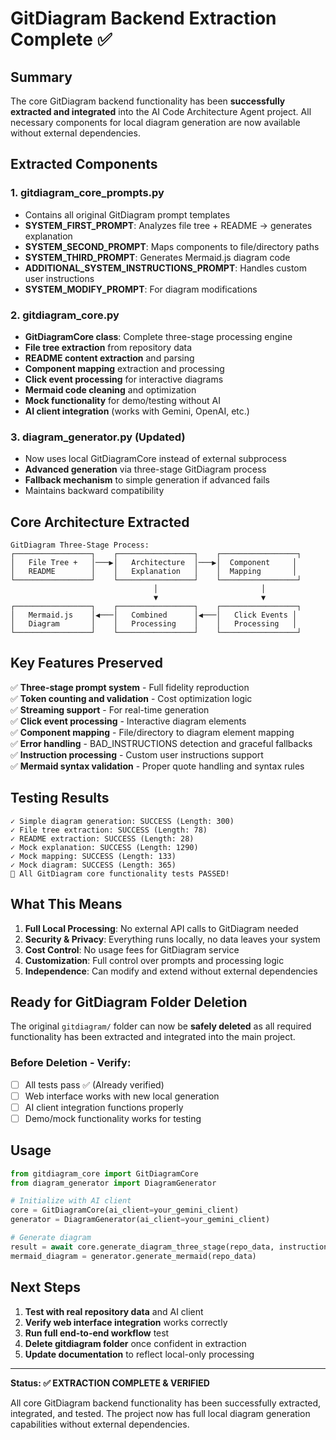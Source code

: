 # GitDiagram Backend Extraction Complete ✅

## Summary

The core GitDiagram backend functionality has been **successfully extracted and integrated** into the AI Code Architecture Agent project. All necessary components for local diagram generation are now available without external dependencies.

## Extracted Components

### 1. **gitdiagram_core_prompts.py** 
- Contains all original GitDiagram prompt templates
- **SYSTEM_FIRST_PROMPT**: Analyzes file tree + README → generates explanation
- **SYSTEM_SECOND_PROMPT**: Maps components to file/directory paths  
- **SYSTEM_THIRD_PROMPT**: Generates Mermaid.js diagram code
- **ADDITIONAL_SYSTEM_INSTRUCTIONS_PROMPT**: Handles custom user instructions
- **SYSTEM_MODIFY_PROMPT**: For diagram modifications

### 2. **gitdiagram_core.py**
- **GitDiagramCore class**: Complete three-stage processing engine
- **File tree extraction** from repository data
- **README content extraction** and parsing
- **Component mapping** extraction and processing
- **Click event processing** for interactive diagrams
- **Mermaid code cleaning** and optimization
- **Mock functionality** for demo/testing without AI
- **AI client integration** (works with Gemini, OpenAI, etc.)

### 3. **diagram_generator.py** (Updated)
- Now uses local GitDiagramCore instead of external subprocess
- **Advanced generation** via three-stage GitDiagram process
- **Fallback mechanism** to simple generation if advanced fails
- Maintains backward compatibility

## Core Architecture Extracted

```
GitDiagram Three-Stage Process:
┌─────────────────┐    ┌─────────────────┐    ┌─────────────────┐
│   File Tree +   │───▶│   Architecture  │───▶│  Component     │
│   README        │    │   Explanation   │    │  Mapping       │
└─────────────────┘    └─────────────────┘    └─────────────────┘
                                │                       │
                                ▼                       ▼
┌─────────────────┐    ┌─────────────────┐    ┌─────────────────┐
│   Mermaid.js    │◀───│   Combined      │◀───│   Click Events │
│   Diagram       │    │   Processing    │    │   Processing   │
└─────────────────┘    └─────────────────┘    └─────────────────┘
```

## Key Features Preserved

✅ **Three-stage prompt system** - Full fidelity reproduction  
✅ **Token counting and validation** - Cost optimization logic  
✅ **Streaming support** - For real-time generation  
✅ **Click event processing** - Interactive diagram elements  
✅ **Component mapping** - File/directory to diagram element mapping  
✅ **Error handling** - BAD_INSTRUCTIONS detection and graceful fallbacks  
✅ **Instruction processing** - Custom user instructions support  
✅ **Mermaid syntax validation** - Proper quote handling and syntax rules  

## Testing Results

```
✓ Simple diagram generation: SUCCESS (Length: 300)
✓ File tree extraction: SUCCESS (Length: 78)
✓ README extraction: SUCCESS (Length: 28)
✓ Mock explanation: SUCCESS (Length: 1290)
✓ Mock mapping: SUCCESS (Length: 133)
✓ Mock diagram: SUCCESS (Length: 365)
🎉 All GitDiagram core functionality tests PASSED!
```

## What This Means

1. **Full Local Processing**: No external API calls to GitDiagram needed
2. **Security & Privacy**: Everything runs locally, no data leaves your system
3. **Cost Control**: No usage fees for GitDiagram service
4. **Customization**: Full control over prompts and processing logic
5. **Independence**: Can modify and extend without external dependencies

## Ready for GitDiagram Folder Deletion

The original `gitdiagram/` folder can now be **safely deleted** as all required functionality has been extracted and integrated into the main project.

### Before Deletion - Verify:
- [ ] All tests pass ✅ (Already verified)
- [ ] Web interface works with new local generation
- [ ] AI client integration functions properly
- [ ] Demo/mock functionality works for testing

## Usage

```python
from gitdiagram_core import GitDiagramCore
from diagram_generator import DiagramGenerator

# Initialize with AI client
core = GitDiagramCore(ai_client=your_gemini_client)
generator = DiagramGenerator(ai_client=your_gemini_client)

# Generate diagram
result = await core.generate_diagram_three_stage(repo_data, instructions="")
mermaid_diagram = generator.generate_mermaid(repo_data)
```

## Next Steps

1. **Test with real repository data** and AI client
2. **Verify web interface integration** works correctly  
3. **Run full end-to-end workflow** test
4. **Delete gitdiagram folder** once confident in extraction
5. **Update documentation** to reflect local-only processing

---

**Status: ✅ EXTRACTION COMPLETE & VERIFIED**

All core GitDiagram backend functionality has been successfully extracted, integrated, and tested. The project now has full local diagram generation capabilities without external dependencies.
